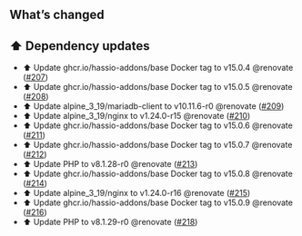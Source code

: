 ## What’s changed

## ⬆️ Dependency updates

- ⬆️ Update ghcr.io/hassio-addons/base Docker tag to v15.0.4 @renovate ([#207](https://github.com/hassio-addons/addon-phpmyadmin/pull/207))
- ⬆️ Update ghcr.io/hassio-addons/base Docker tag to v15.0.5 @renovate ([#208](https://github.com/hassio-addons/addon-phpmyadmin/pull/208))
- ⬆️ Update alpine_3_19/mariadb-client to v10.11.6-r0 @renovate ([#209](https://github.com/hassio-addons/addon-phpmyadmin/pull/209))
- ⬆️ Update alpine_3_19/nginx to v1.24.0-r15 @renovate ([#210](https://github.com/hassio-addons/addon-phpmyadmin/pull/210))
- ⬆️ Update ghcr.io/hassio-addons/base Docker tag to v15.0.6 @renovate ([#211](https://github.com/hassio-addons/addon-phpmyadmin/pull/211))
- ⬆️ Update ghcr.io/hassio-addons/base Docker tag to v15.0.7 @renovate ([#212](https://github.com/hassio-addons/addon-phpmyadmin/pull/212))
- ⬆️ Update PHP to v8.1.28-r0 @renovate ([#213](https://github.com/hassio-addons/addon-phpmyadmin/pull/213))
- ⬆️ Update ghcr.io/hassio-addons/base Docker tag to v15.0.8 @renovate ([#214](https://github.com/hassio-addons/addon-phpmyadmin/pull/214))
- ⬆️ Update alpine_3_19/nginx to v1.24.0-r16 @renovate ([#215](https://github.com/hassio-addons/addon-phpmyadmin/pull/215))
- ⬆️ Update ghcr.io/hassio-addons/base Docker tag to v15.0.9 @renovate ([#216](https://github.com/hassio-addons/addon-phpmyadmin/pull/216))
- ⬆️ Update PHP to v8.1.29-r0 @renovate ([#218](https://github.com/hassio-addons/addon-phpmyadmin/pull/218))
